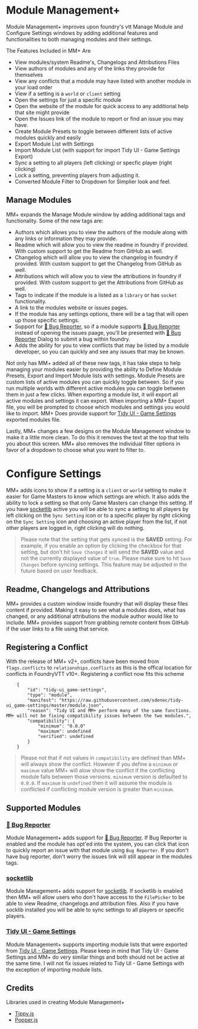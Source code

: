 # Module Management+
Module Management+ improves upon foundry's vtt Manage Module and Configure Settings windows by adding additional features and functionalities to both managing modules and their settings.

The Features Included in MM+ Are
- View modules/system Readme's, Changelogs and Attributions Files
- View authors of modules and any of the links they provide for themselves
- View any conflicts that a module may have listed with another module in your load order
- View if a setting is a `world` or `client` setting
- Open the settings for just a specific module
- Open the website of the module for quick access to any additional help that site might provide
- Open the Issues link of the module to report or find an issue you may have.
- Create Module Presets to toggle between different lists of active modules quickly and easily
- Export Module List with Settings
- Import Module List (with support for import Tidy UI - Game Settings Export)
- Sync a setting to all players (left clicking) or specfic player (right clicking)
- Lock a setting, preventing players from adjusting it.
- Converted Module Filter to Dropdown for Simplier look and feel.

## Manage Modules
MM+ expands the Manage Module window by adding additional tags and functionality. Some of the new tags are: 
- Authors which allows you to view the authors of the module along with any links or information they may provide.
- Readme which will allow you to view the readme in foundry if provided. With custom support to get the Readme from GitHub as well.
- Changelog which will allow you to view the changelog in foundry if provided. With custom support to get the Changelog from GitHub as well.
- Attributions which will allow you to view the attributions in foundry if provided. With custom support to get the Attributions from GitHub as well.
- Tags to indicate if the module is a listed as a `library` or has `socket` functionality.
- A link to the modules website or issues pages.
- If the module has any settings options, there will be a tag that will open up those specific settings.
- Support for [🐛 Bug Reporter](https://foundryvtt.com/packages/bug-reporter), so if a module supports [🐛 Bug Reporter](https://foundryvtt.com/packages/bug-reporter) instead of opening the issues paage, you'll be presented with [🐛 Bug Reporter](https://foundryvtt.com/packages/bug-reporter) Dialog to submit a bug within foundry.
- Adds the ability for you to view conflicts that may be listed by a module developer, so you can quickly and see any issues that may be known.

Not only has MM+ added all of these new tags, it has take steps to help managing your modules easier by providing the ability to Define Module Presets, Export and Import Module lists with settings. Module Presets are custom lists of active modules you can quickly toggle between. So if you run multiple worlds with different active modules you can toggle between them in just a few clicks. When exporting a module list, it will export all active modules and settings it can export. When importing a MM+ Export file, you will be prompted to choose which modules and settings you would like to import. MM+ Does provide support for [Tidy UI - Game Settings](https://github.com/sdenec/tidy-ui_game-settings) exported modules file.

Lastly, MM+ changes a few designs on the Module Management window to make it a little more clean. To do this it removes the text at the top that tells you about this screen. MM+ also removes the individual filter options in favor of a dropdown to choose what you want to filter to.

# Configure Settings
MM+ adds icons to show if a setting is a `client` or `world` setting to make it easier for Game Masters to know which settings are which. It also adds the ability to lock a setting so that only Game Masters can change this setting. If you have [socketlib](https://github.com/manuelVo/foundryvtt-socketlib) active you will be able to sync a setting to all players by left clicking on the `Sync Setting` icon or to a specific player by right clicking on the `Sync Setting` icon and choosing an active player from the list, if not other players are logged in, right clicking will do nothing.

> Please note that the setting that gets synced is the **SAVED** setting. For example, if you enable an option by clicking the checkbox for that setting, but don't hit `Save Changes` it will send the **SAVED** value and not the currently displayed value of `true`. Please make sure to hit `Save Changes` before syncing settings. This feature may be adjusted in the future based on user feedback.

## Readme, Changelogs and Attributions
MM+ provides a custom window inside foundry that will display these files content if provided. Making it easy to see what a modules does, what has changed, or any additional attributions the module author would like to include. MM+ provides support from grabbing remote content from GitHub if the user links to a file using that service.

## Registering a Conflict
With the release of MM+ v2+, conflicts have been moved from `flags.conflicts` to `relationships.conflicts` as this is the offical location for conflicts in FoundryVTT v10+. Registering a conflict now fits this scheme
```
	{
		"id": "tidy-ui_game-settings",
		"type": "module",
		"manifest": "https://raw.githubusercontent.com/sdenec/tidy-ui_game-settings/master/module.json",
		"reason": "Tidy UI and MM+ perform many of the same functions. MM+ will not be fixing compatibility issues between the two modules.",
		"compatibility": {
			"minimum": "0.0.0"
			"maximum": undefined
			"verified": undefined
		}
	}
```

> Please not that if not values in `compatibility` are defined than MM+ will always show the conflict. However if you define a `minimum` or `maximum` value MM+ will alow show the conflict if the conflicting module falls between those versions. `minimum` version is defaulted to `0.0.0`. If `maximum` is `undefined` then it will assume the module is conflicted if conflicting module version is greater than `minimum`.

## Supported Modules
### [🐛 Bug Reporter](https://foundryvtt.com/packages/bug-reporter)
Module Management+ adds support for [🐛 Bug Reporter](https://foundryvtt.com/packages/bug-reporter). If Bug Reporter is enabled and the module has opt'ed into the system, you can click that icon to quickly report an issue with that module using `Bug Reporter`. If you don't have bug reporter, don't worry the issues link will still appear in the modules tags.

### [socketlib](https://github.com/manuelVo/foundryvtt-socketlib)
Module Management+ adds support for [socketlib](https://github.com/manuelVo/foundryvtt-socketlib). If socketlib is enabled then MM+ will allow users who don't have access to the `FilePicker` to be able to view Readme, changelogs and attribution files. Also if you have socklib installed you will be able to sync settings to all players or specific players.

### [Tidy UI - Game Settings](https://github.com/sdenec/tidy-ui_game-settings)
Module Management+ supports importing module lists that were exported from [Tidy UI - Game Settings](https://github.com/sdenec/tidy-ui_game-settings). Please keep in mind that Tidy UI - Game Settings and MM+ do very similar things and both should not be active at the same time. I will not fix issues related to Tidy UI - Game Settings with the exception of importing module lists.

## Credits
Libraries used in creating Module Management+
- [Tippy.js](https://atomiks.github.io/tippyjs/) 
- [Popper.js](https://popper.js.org/) 